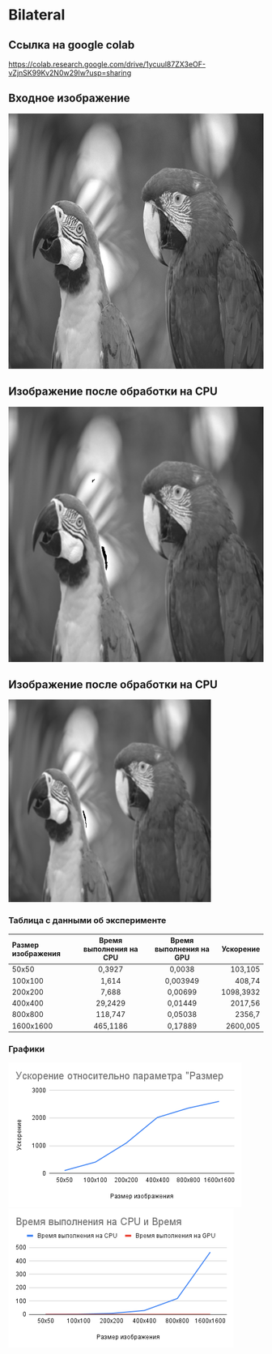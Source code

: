 # Bilateral

## Ссылка на google colab
https://colab.research.google.com/drive/1ycuul87ZX3eOF-vZjnSK99Kv2N0w29Iw?usp=sharing

## Входное изображение
![image.bmp](https://raw.githubusercontent.com/YanaShurinova/HPC/main/Bilateral/image.bmp)

## Изображение после обработки на CPU
![CPU.bmp](https://raw.githubusercontent.com/YanaShurinova/HPC/main/Bilateral/CPU.bmp)

## Изображение после обработки на CPU
![GPU.bmp](https://raw.githubusercontent.com/YanaShurinova/HPC/main/Bilateral/GPU.bmp)


### Таблица с данными об эксперименте
| Размер изображения  | Время выполнения на CPU  | Время выполнения на GPU| Ускорение |
|:------------------- |:------------------------:|:----------------------:| ---------:|
| 50х50               | 0,3927                   | 0,0038                 | 103,105   |
| 100х100             | 1,614                    | 0,003949               | 408,74    |
| 200х200             | 7,688                    | 0,00699                | 1098,3932 |
| 400х400             | 29,2429                  | 0,01449                | 2017,56   |
| 800х800             | 118,747                  | 0,05038                | 2356,7    |
| 1600х1600           | 465,1186                 | 0,17889                | 2600,005  |


### Графики
![usc.png](https://raw.githubusercontent.com/YanaShurinova/HPC/main/Bilateral/usc.png)
![time.png](https://raw.githubusercontent.com/YanaShurinova/HPC/main/Bilateral/time.png)
